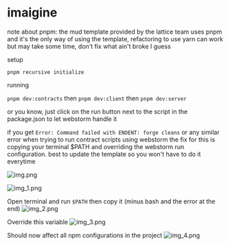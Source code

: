 # imaigine

note about pnpm: the mud template provided by the lattice team uses pnpm and it's the only way of using the template,
refactoring to use yarn can work but may take some time, don't fix what ain't broke I guess

setup

`pnpm recursive initialize`

running

`pnpm dev:contracts` then `pnpm dev:client` then  `pnpm dev:server`

or you know, just click on the run button next to the script in the package.json to let webstorm handle it

if you get `Error: Command failed with ENOENT: forge cleans` or any similar error when trying to run contract
scripts using webstorm the fix for this is copying your terminal $PATH and overriding the webstorm run configuration.
best to update the template so you won't have to do it everytime

![img.png](assets/img.png)

![img_1.png](assets/img_1.png)

Open terminal and run `$PATH` then copy it (minus bash and the error at the end)
![img_2.png](assets/img_2.png)

Override this variable
![img_3.png](assets/img_3.png)

Should now affect all npm configurations in the project
![img_4.png](assets/img_4.png)
